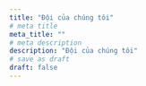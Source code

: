 ```yaml
---
title: "Đội của chúng tôi"
# meta title
meta_title: ""
# meta description
description: "Đội của chúng tôi"
# save as draft
draft: false
---
```

